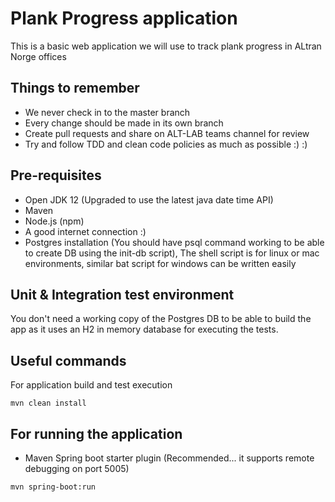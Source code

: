 # Plank Progress application

This is a basic web application we will use to track plank progress in ALtran Norge offices

## Things to remember

- We never check in to the master branch
- Every change should be made in its own branch
- Create pull requests and share on ALT-LAB teams channel for review
- Try and follow TDD and clean code policies as much as possible :) :)

## Pre-requisites
- Open JDK 12 (Upgraded to use the latest java date time API)
- Maven
- Node.js (npm)
- A good internet connection :)
- Postgres installation (You should have psql command working to be able to create DB using the init-db script), The 
shell script is for linux or mac environments, similar bat script for windows can be written easily

## Unit & Integration test environment
You don't need a working copy of the Postgres DB to be able to build the app as it uses an H2 in memory database for 
executing the tests. 

## Useful commands
For application build and test execution

`mvn clean install`

## For running the application

- Maven Spring boot starter plugin (Recommended... it supports remote debugging on port 5005)

`mvn spring-boot:run`